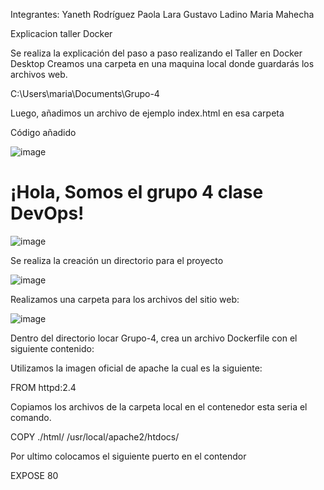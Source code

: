 Integrantes:
Yaneth Rodríguez
Paola Lara
Gustavo Ladino
Maria Mahecha

Explicacion taller Docker

Se realiza la explicación del paso a paso realizando el Taller en Docker Desktop
Creamos una carpeta en una maquina local donde guardarás los archivos web.

C:\Users\maria\Documents\Grupo-4

Luego, añadimos un archivo de ejemplo index.html en esa carpeta

Código añadido

![image](https://github.com/user-attachments/assets/d1ea59db-17be-4a35-92d2-e76be9b447b5)

<html>
<head>
    <title>Servidor Apache en Docker</title>
</head>
<body>
    <h1>¡Hola, Somos el grupo 4 clase DevOps!</h1>
</body>
</html>


![image](https://github.com/user-attachments/assets/6ed991ad-8db9-44ee-831f-0ff50dd635f2)


Se realiza la creación un directorio para el  proyecto 

![image](https://github.com/user-attachments/assets/d7306bff-cb0c-4ca7-b6a0-bc996a468cc6)

Realizamos una carpeta para los archivos del sitio web:

![image](https://github.com/user-attachments/assets/91eba5b7-a8bb-4985-9dfc-a1bf45c11dde)

Dentro del directorio locar Grupo-4, crea un archivo Dockerfile con el siguiente contenido:

Utilizamos la imagen oficial de apache la cual es la siguiente:

FROM httpd:2.4

Copiamos los archivos de la carpeta local en el contenedor esta seria el comando.

COPY ./html/ /usr/local/apache2/htdocs/

Por ultimo colocamos el siguiente puerto en el contendor

EXPOSE 80




